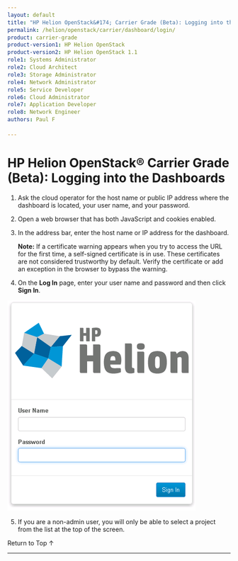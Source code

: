 ```yaml
---
layout: default
title: "HP Helion OpenStack&#174; Carrier Grade (Beta): Logging into the Helion Dashboards"
permalink: /helion/openstack/carrier/dashboard/login/
product: carrier-grade
product-version1: HP Helion OpenStack
product-version2: HP Helion OpenStack 1.1
role1: Systems Administrator 
role2: Cloud Architect 
role3: Storage Administrator 
role4: Network Administrator 
role5: Service Developer 
role6: Cloud Administrator 
role7: Application Developer 
role8: Network Engineer 
authors: Paul F

---
```

<!--UNDER REVISION-->



<script> 

function PageRefresh { 
onLoad="window.refresh"
}

PageRefresh();

</script>
<!-- <p style="font-size: small;"> <a href="/helion/openstack/1.1/managing/volumes/">&#9664; PREV</a> | <a href="/helion/openstack/carrier/dashboard/users/">&#9650; UP</a> | <a href="/helion/openstack/1.1/managing/routers/">NEXT &#9654;</a> </p> -->

# HP Helion OpenStack&#174; Carrier Grade (Beta): Logging into the Dashboards

1. Ask the cloud operator for the host name or public IP address where the dashboard is located, your user name, and your password.

2. Open a web browser that has both JavaScript and cookies enabled.

3. In the address bar, enter the host name or IP address for the dashboard.

	**Note:** If a certificate warning appears when you try to access the URL for the first time, a self-signed certificate is in use. These certificates are not considered trustworthy by default. Verify the certificate or add an exception in the browser to bypass the warning.

4. On the **Log In** page, enter your user name and password and then click **Sign In**.

<img src="media/HelionLogin.png" alt="" />

5. If you are a non-admin user, you will only be able to select a project from the list at the top of the screen.


 <a href="#top" style="padding:14px 0px 14px 0px; text-decoration: none;"> Return to Top &#8593; </a>

----
